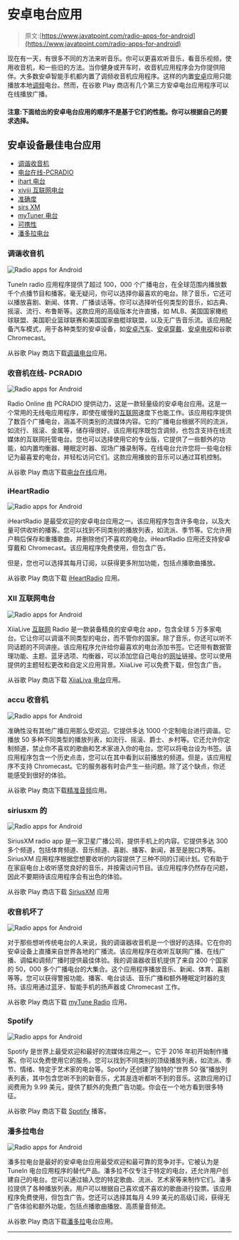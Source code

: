 # 安卓电台应用

> 原文:[https://www.javatpoint.com/radio-apps-for-android](https://www.javatpoint.com/radio-apps-for-android)

现在有一天，有很多不同的方法来听音乐。你可以更喜欢听音乐，看音乐视频，使用收音机，和一些旧的方法。当你健身或开车时，收音机应用程序会为你提供陪伴。大多数安卓智能手机都内置了调频收音机应用程序。这样的内置[安卓](https://www.javatpoint.com/android-tutorial)应用只能播放本地[调频](https://www.javatpoint.com/fm-full-form)电台。然而，在谷歌 Play 商店有几个第三方安卓电台应用程序可以在线播放广播。

#### 注意:下面给出的安卓电台应用的顺序不是基于它们的性能。你可以根据自己的要求选择。

## 安卓设备最佳电台应用

*   [调谐收音机](#TuneIn)
*   [电台在线-PCRADIO](#PCRADIO)
*   [ihart 电台](#iHeartRadio)
*   [xiviii 互联网电台](#XiiaLive)
*   [准确度](#AccuRadio)
*   [sirs XM](#SiriusXM)
*   [myTuner 电台](#myTuner)
*   [可携性](#Spotify)
*   [潘多拉电台](#Pandora)

### 调谐收音机

![Radio apps for Android](../Images/464efbb5767aea1c3a5e09fb97b8f878.png)

TuneIn radio 应用程序提供了超过 100，000 个广播电台，在全球范围内播放数千个点播节目和播客。毫无疑问，你可以选择你最喜欢的电台。除了音乐，它还可以播放喜剧、新闻、体育、广播谈话等。你可以选择听任何类型的音乐，如古典、摇滚、流行、布鲁斯等。这款应用的高级版本允许直播，如 MLB、美国国家橄榄球联盟、美国职业篮球联赛和美国国家曲棍球联盟，以及无广告音乐流。该应用配备汽车模式，用于各种类型的安卓设备，如[安卓汽车](https://www.javatpoint.com/android-auto)、[安卓穿戴](https://www.javatpoint.com/android-wear-os)、[安卓电视](https://www.javatpoint.com/android-tv)和谷歌 Chromecast。

从谷歌 Play 商店下载[调谐电台](https://play.google.com/store/apps/details?id=tunein.player&hl=en)应用。

### 收音机在线- PCRADIO

![Radio apps for Android](../Images/d115e9d6bd1d909f82c93c2a686d16c4.png)

Radio Online 由 PCRADIO 提供动力，这是一款轻量级的安卓电台应用。这是一个常用的无线电应用程序，即使在缓慢的[互联网](https://www.javatpoint.com/internet)速度下也能工作。该应用程序提供了数百个广播电台，涵盖不同类别的流媒体内容。它的广播电台根据不同的流派，如流行、摇滚、金属等，储存得很好。该应用程序既包含调频，也包含支持在线流媒体的互联网托管电台。您也可以选择使用它的专业版，它提供了一些额外的功能，如内置均衡器、睡眠定时器、现场广播录制等。在线电台允许您将一些电台标记为最喜爱的电台，并轻松访问它们。这款应用播放的音乐可以通过耳机控制。

从谷歌 Play 商店下载[电台在线](https://play.google.com/store/apps/details?id=com.maxxt.pcradio)应用。

### iHeartRadio

![Radio apps for Android](../Images/cda0118e78a593154141c92ec6c14495.png)

iHeartRadio 是最受欢迎的安卓电台应用之一。该应用程序包含许多电台，以及大量可供收听的播客。您可以找到不同类别的播放列表，如流派、季节等。它允许用户稍后保存和重播歌曲，并删除他们不喜欢的电台。iHeartRadio 应用还支持安卓穿戴和 Chromecast。该应用程序免费使用，但包含广告。

但是，您也可以选择其每月订阅，以获得更多附加功能，包括点播歌曲播放。

从谷歌 Play 商店下载 [iHeartRadio](https://play.google.com/store/apps/details?id=com.clearchannel.iheartradio.controller) 应用。

### XII 互联网电台

![Radio apps for Android](../Images/2ca2753665e537900b1cebd4ac002781.png)

XiiaLive [互联网](https://www.javatpoint.com/internet-full-form) Radio 是一款装备精良的安卓电台 app，包含全球 5 万多家电台。它让你可以调谐不同类型的电台，而不管你的国家。除了音乐，你还可以听不同话题的不同讲座。该应用程序允许给你最喜欢的电台添加书签。它还带有数据管理功能、主题、蓝牙选项、均衡器，可以添加您自己电台的[网址](https://www.javatpoint.com/url-full-form)链接。您可以使用提供的主题轻松更改和自定义应用背景。XiiaLive 可以免费下载，但包含广告。

从谷歌 Play 商店下载 [XiiaLiva 电台](https://play.google.com/store/apps/details?id=com.android.DroidLiveLite)应用。

### accu 收音机

![Radio apps for Android](../Images/24ecd874ee2be55d008b3e585952e2da.png)

准确性没有其他广播应用那么受欢迎。它提供多达 1000 个定制电台进行调谐。它播放 50 多种不同类型的播放列表，如流行、摇滚、爵士、乡村等。它还允许你定制频道，禁止你不喜欢的歌曲和艺术家进入你的电台。您可以将电台设为书签。该应用程序包含一个历史点击，您可以在其中看到以前播放的频道。但是，该应用程序不支持 Chromecast。它的服务器有时会产生一些问题。除了这个缺点，你还能感受到很好的体验。

从谷歌 Play 商店下载[精准音频](https://play.google.com/store/apps/details?id=com.slipstream.accuradio)应用。

### siriusxm 的

![Radio apps for Android](../Images/7555bd46e094d8630611ea057f669d2f.png)

SiriusXM radio app 是一家卫星广播公司，提供手机上的内容。它提供多达 300 多个频道，包括体育频道、音乐频道、喜剧、播客、新闻，甚至是脱口秀等。SiriusXM 应用程序根据您想要收听的内容提供了三种不同的订阅计划。它有助于在家庭电台上收听感觉良好的音乐，并按需访问节目。该应用程序仍然存在问题，因此不要期待该应用程序会有出色的体验。

从谷歌 Play 商店下载 [SiriusXM](https://play.google.com/store/apps/details?id=com.sirius&hl=en) 应用

### 收音机坏了

![Radio apps for Android](../Images/da5d94f6c64689f5e56c45e06cff42b9.png)

对于那些想听传统电台的人来说，我的调谐器收音机是一个很好的选择。它在你的安卓设备上直播来自世界各地的广播流。该应用程序在收听互联网广播、在线广播、调幅和调频广播时提供最佳体验。我的调谐器收音机提供了来自 200 个国家的 50，000 多个广播电台的大集合。这个应用程序播放音乐、新闻、体育、喜剧等等。您可以获得警报功能、播客、电台谈话、音乐广播和额外睡眠定时器的支持。该应用通过蓝牙、智能手机的扬声器或 Chromecast 工作。

从谷歌 Play 商店下载 [myTune Radio](https://play.google.com/store/apps/details?id=com.appgeneration.itunerfree) 应用。

### Spotify

![Radio apps for Android](../Images/41c9802321a5663cd330a21fd4fc64a9.png)

Spotify 是世界上最受欢迎和最好的流媒体应用之一。它于 2016 年初开始制作播客。你可以免费使用它的服务。您可以找到不同类别的顶级播放列表，如流派、季节、情绪、特定于艺术家的电台等。Spotify 还创建了独特的“世界 50 强”播放列表列表，其中包含您听不到的新音乐，尤其是连听都听不到的音乐。这款应用的订阅费用为 9.99 美元，提供了额外的免费广告功能。你会在一个地方看到很多特征。

从谷歌 Play 商店下载 [Spotify](https://play.google.com/store/apps/details?id=com.spotify.music&hl=en_US) 播客。

### 潘多拉电台

![Radio apps for Android](../Images/b350e2dd29a5fdc40a1b58ff1bc54b85.png)

潘多拉电台是最好的安卓电台应用最受欢迎和最可靠的竞争对手。它被认为是 TuneIn 电台应用程序的替代产品。潘多拉不仅专注于特定的电台，还允许用户创建自己的电台。您可以通过输入您的特定歌曲、流派、艺术家等来制作它们。潘多拉提供了各种播放列表。用户可以根据自己喜欢或不喜欢的歌曲进行投票。该应用程序免费使用，但包含广告。您还可以选择其每月 4.99 美元的高级订阅，获得无广告体验和额外功能，包括点播歌曲播放、高质量音频流。

从谷歌 Play 商店下载[潘多拉](https://play.google.com/store/apps/details?id=com.pandora.android&hl=en)电台应用。

* * *